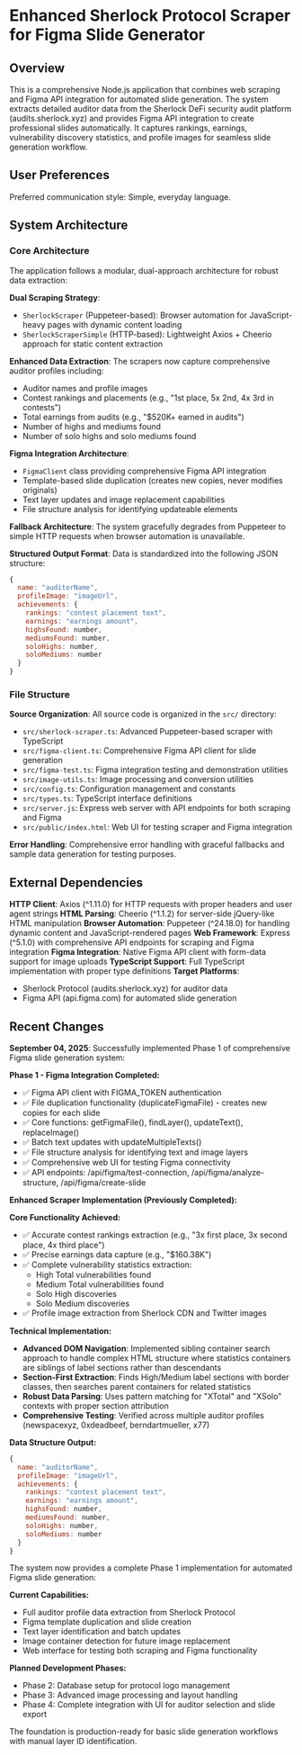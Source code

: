 # Enhanced Sherlock Protocol Scraper for Figma Slide Generator

## Overview

This is a comprehensive Node.js application that combines web scraping and Figma API integration for automated slide generation. The system extracts detailed auditor data from the Sherlock DeFi security audit platform (audits.sherlock.xyz) and provides Figma API integration to create professional slides automatically. It captures rankings, earnings, vulnerability discovery statistics, and profile images for seamless slide generation workflow.

## User Preferences

Preferred communication style: Simple, everyday language.

## System Architecture

### Core Architecture

The application follows a modular, dual-approach architecture for robust data extraction:

**Dual Scraping Strategy**: 
- `SherlockScraper` (Puppeteer-based): Browser automation for JavaScript-heavy pages with dynamic content loading
- `SherlockScraperSimple` (HTTP-based): Lightweight Axios + Cheerio approach for static content extraction

**Enhanced Data Extraction**: The scrapers now capture comprehensive auditor profiles including:
- Auditor names and profile images
- Contest rankings and placements (e.g., "1st place, 5x 2nd, 4x 3rd in contests")
- Total earnings from audits (e.g., "$520K+ earned in audits")
- Number of highs and mediums found
- Number of solo highs and solo mediums found

**Figma Integration Architecture**: 
- `FigmaClient` class providing comprehensive Figma API integration
- Template-based slide duplication (creates new copies, never modifies originals) 
- Text layer updates and image replacement capabilities
- File structure analysis for identifying updateable elements

**Fallback Architecture**: The system gracefully degrades from Puppeteer to simple HTTP requests when browser automation is unavailable.

**Structured Output Format**: Data is standardized into the following JSON structure:
```javascript
{
  name: "auditorName",
  profileImage: "imageUrl", 
  achievements: {
    rankings: "contest placement text",
    earnings: "earnings amount",
    highsFound: number,
    mediumsFound: number,
    soloHighs: number,
    soloMediums: number
  }
}
```

### File Structure

**Source Organization**: All source code is organized in the `src/` directory:
- `src/sherlock-scraper.ts`: Advanced Puppeteer-based scraper with TypeScript
- `src/figma-client.ts`: Comprehensive Figma API client for slide generation
- `src/figma-test.ts`: Figma integration testing and demonstration utilities
- `src/image-utils.ts`: Image processing and conversion utilities
- `src/config.ts`: Configuration management and constants
- `src/types.ts`: TypeScript interface definitions
- `src/server.js`: Express web server with API endpoints for both scraping and Figma
- `src/public/index.html`: Web UI for testing scraper and Figma integration

**Error Handling**: Comprehensive error handling with graceful fallbacks and sample data generation for testing purposes.

## External Dependencies

**HTTP Client**: Axios (^1.11.0) for HTTP requests with proper headers and user agent strings
**HTML Parsing**: Cheerio (^1.1.2) for server-side jQuery-like HTML manipulation
**Browser Automation**: Puppeteer (^24.18.0) for handling dynamic content and JavaScript-rendered pages
**Web Framework**: Express (^5.1.0) with comprehensive API endpoints for scraping and Figma integration
**Figma Integration**: Native Figma API client with form-data support for image uploads
**TypeScript Support**: Full TypeScript implementation with proper type definitions
**Target Platforms**: 
- Sherlock Protocol (audits.sherlock.xyz) for auditor data
- Figma API (api.figma.com) for automated slide generation

## Recent Changes

**September 04, 2025**: Successfully implemented Phase 1 of comprehensive Figma slide generation system:

**Phase 1 - Figma Integration Completed:**
- ✅ Figma API client with FIGMA_TOKEN authentication
- ✅ File duplication functionality (duplicateFigmaFile) - creates new copies for each slide
- ✅ Core functions: getFigmaFile(), findLayer(), updateText(), replaceImage()
- ✅ Batch text updates with updateMultipleTexts()
- ✅ File structure analysis for identifying text and image layers
- ✅ Comprehensive web UI for testing Figma connectivity
- ✅ API endpoints: /api/figma/test-connection, /api/figma/analyze-structure, /api/figma/create-slide

**Enhanced Scraper Implementation (Previously Completed):**

**Core Functionality Achieved:**
- ✅ Accurate contest rankings extraction (e.g., "3x first place, 3x second place, 4x third place")
- ✅ Precise earnings data capture (e.g., "$160.38K")
- ✅ Complete vulnerability statistics extraction:
  - High Total vulnerabilities found
  - Medium Total vulnerabilities found
  - Solo High discoveries
  - Solo Medium discoveries
- ✅ Profile image extraction from Sherlock CDN and Twitter images

**Technical Implementation:**
- **Advanced DOM Navigation**: Implemented sibling container search approach to handle complex HTML structure where statistics containers are siblings of label sections rather than descendants
- **Section-First Extraction**: Finds High/Medium label sections with border classes, then searches parent containers for related statistics
- **Robust Data Parsing**: Uses pattern matching for "XTotal" and "XSolo" contexts with proper section attribution
- **Comprehensive Testing**: Verified across multiple auditor profiles (newspacexyz, 0xdeadbeef, berndartmueller, x77)

**Data Structure Output:**
```javascript
{
  name: "auditorName",
  profileImage: "imageUrl", 
  achievements: {
    rankings: "contest placement text",
    earnings: "earnings amount",
    highsFound: number,
    mediumsFound: number,
    soloHighs: number,
    soloMediums: number
  }
}
```

The system now provides a complete Phase 1 implementation for automated Figma slide generation:

**Current Capabilities:**
- Full auditor profile data extraction from Sherlock Protocol
- Figma template duplication and slide creation
- Text layer identification and batch updates
- Image container detection for future image replacement
- Web interface for testing both scraping and Figma functionality

**Planned Development Phases:**
- Phase 2: Database setup for protocol logo management
- Phase 3: Advanced image processing and layout handling
- Phase 4: Complete integration with UI for auditor selection and slide export

The foundation is production-ready for basic slide generation workflows with manual layer ID identification.